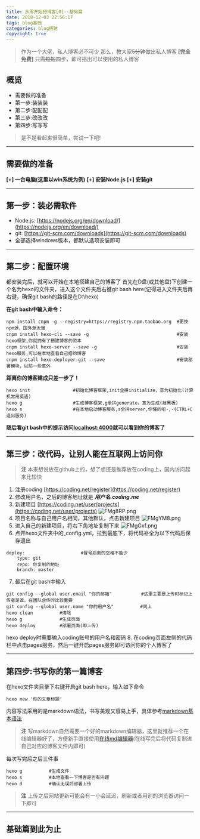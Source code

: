 ```yaml
---
title: 从零开始搭博客[0]--基础篇
date: 2018-12-03 22:56:17
tags: blog基础
categories: blog搭建
copyright: true
---
```

> 作为一个大佬，私人博客必不可少
> 那么，教大家~~5分钟~~做出私人博客 **[完全免费]**
> 只需~~短短~~四步，即可搭出可以使用的私人博客
## 概览
* 需要做的准备
* 第一步:装装装
* 第二步:配配配
* 第三步:改改改
* 第四步:写写写

> 是不是看起来很简单，尝试一下吧!
***
<!-- more -->
## 需要做的准备
**[+] 一台电脑(这里以win系统为例)**
**[+] 安装Node.js**
**[+] 安装git**

***
## 第一步：装必需软件
-  Node.js: [https://nodejs.org/en/download/](https://nodejs.org/en/download/)
-  git: [https://git-scm.com/downloads](https://git-scm.com/downloads)
-  全部选择windows版本，都默认选项安装即可
***
## 第二步：配置环境
都安装完后，就可以开始在本地搭建自己的博客了
首先在D盘(或其他盘)下创建一个名为hexo的文件夹，进入这个文件夹后右键git bash here(记得进入文件夹后再右键，确保git bash的路径是在D:\hexo)

**在git bash中输入命令：**
```
npm install cnpm -g --registry=https://registry.npm.taobao.org  #更换npm源，国外源太慢
cnpm install hexo-cli --save -g                                 #安装hexo框架,你就拥有了搭建博客的资本
cnpm install hexo-server --save -g                              #安装hexo服务,可以在本地查看自己搭的博客
cnpm install hexo-deployer-git --save                           #安装部署模块，以防一些意外
```
**距离你的博客建成只差一步了！**
```
hexo init                #初始化博客框架,init全拼initialize，意为初始化(计算机常用英语)
hexo g                   #生成博客框架,g全拼generate，意为生成(敲黑板)
hexo s                   #在本地启动博客服务,s全拼server,你懂的吧-,-(CTRL+C退出服务)
```
**随后看git bash中的提示访问[localhost:4000](localhost:4000)就可以看到你的博客了**
***
## 第三步：改代码，让别人能在互联网上访问你
>**注** 本来想说放在github上的，想了想还是推荐放在coding上，国内访问起来比较快
1. 注册coding  [https://coding.net/register](https://coding.net/register)
2. 修改用户名，之后的博客地址就是  ***用户名.coding.me***
3. 新建项目  [https://coding.net/user/projects](https://coding.net/user/projects)
![FMg8RP.png](https://s1.ax1x.com/2018/12/03/FMg8RP.png)
4. 项目名称与自己用户名相同，其他默认，点击新建项目
![FMgYM8.png](https://s1.ax1x.com/2018/12/03/FMgYM8.png)
5. 进入自己的新建项目，将右下角地址复制下来
![FMgGxf.png](https://s1.ax1x.com/2018/12/03/FMgGxf.png)
6. 点开hexo文件夹中的_config.yml，拉到最底下，将代码补全为以下代码后保存退出
```
deploy:                     #冒号后面的空格不能少
    type: git
    repo: 你复制的地址
    branch: master
```
7. 最后在git bash中输入
```
git config --global user.email "你的邮箱"           #这里主要是上传时标记上传者是谁，在团队合作时比较重要
git config --global user.name "你的用户名"          #同上
hexo clean          #清除
hexo g              #生成页面
hexo deploy         #部署页面(即上传)
```
hexo deploy时需要输入coding账号的用户名和密码
8. 在coding页面左侧的代码栏中点击pages服务，然后一键开启pages服务即可访问你的个人博客了
***
## 第四步:书写你的第一篇博客
在hexo文件夹目录下右键开启git bash here，输入如下命令
```
hexo new '你的文章标题'			       
```
内容写法采用的是markdown语法，书写美观又容易上手，具体参考[markdown基本语法](https://www.jianshu.com/p/191d1e21f7ed)
>**注**    写markdown自然需要一个好的markdown编辑器，这里就推荐一个在线编辑器好了，方便新手直接使用[在线md编辑器](http://mahua.jser.me)(在线写完后将代码复制进自己对应的博客文件内即可)

每次写完后之后三件事
```
hexo g          #生成文件
hexo s          #本地查看一下博客是否有问题
hexo d          #确认无误后部署上传
```
>**注** 上传之后网站更新可能会有一小会延迟，刷新或者用别的浏览器访问一下即可
***
## 基础篇到此为止